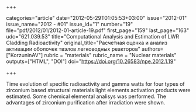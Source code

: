 +++

categories="article"
date="2012-05-29T01:05:53+03:00"
issue="2012-01"
issue_name="2012 - #01"
issue_id="1"
number="19"
file="pdf/2012/01/2012-01-article-19.pdf"
first_page="159"
last_page="163"
udc="621.039.53"
title="Computational Analysis and Estimation of LWR Cladding Radioactivity"
original_title="Расчетная оценка и анализ активации оболочек твэлов легководных реакторов"
authors=["KorzuninAV"]
rubric = "materials"
rubric_name = "Nuclear materials"
outputs=["HTML", "DOI"]
doi="https://doi.org/10.26583/npe.2012.1.19"

+++

Time evolution of specific radioactivity and gamma watts for four types of zirconium based structural materials light elements activation products were estimated. Some chemical elemental analisys was performed. The advantages of zirconium purification after irradiation were shown.
